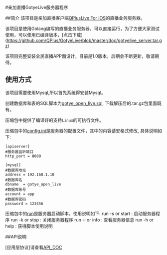 #亲加直播GotyeLive服务器程序

##简介
该项目是亲加直播客户端[QPlusLive For IOS](https://github.com/QPlus/GotyeLive_IOS)的直播业务服务器。

该项目是使用Golang编写的直播业务服务器，可以直接运行，为了方便大家测试使用，可以使用已编译版本，[点击下载]
(https://github.com/QPlus/GotyeLive/blob/master/doc/gotyelive_server.tar.gz)


该项目完整安装全民直播APP而设计，目前是1.0版本，后期会不断更新，敬请期待。

## 使用方式
该项目需要使用Mysql,所以首先系统得安装Mysql。

创建数据库和表的SQL脚本为[gotye_open_live.sql](https://github.com/QPlus/GotyeLive/blob/master/doc/gotye_open_live.sql), 
下载解压后的.tar.gz包里面既有。

压缩包中提供了编译好的支持`Linux`的可执行文件。

压缩包中的[config.ini](https://github.com/QPlus/GotyeLive/blob/master/doc/config.ini)是服务器的配置文件，其中的内容请安格式修改, 具体说明如下:
```
[apiserver]
#服务器监听端口
http_port = 8080

[mysql]
#数据库地址
address = 192.168.1.10
#数据库名
dbname  = gotye_open_live
#数据库账号
account = app
#数据库密码
password = 123456
```
压缩包中的[run](https://github.com/QPlus/GotyeLive/blob/master/doc/run)是服务器启动脚本，使用说明如下:
run -s or start : 启动服务器程序
run -k or stop  : 关闭服务器程序
run -i or info  : 查看服务器信息
run -h or help  : 获得脚本使用说明

##API说明

[应用层协议]请查看[API_DOC](api_doc.md)


